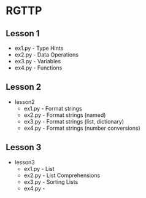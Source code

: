 # RGTTP

## Lesson 1
- ex1.py - Type Hints
- ex2.py - Data Operations
- ex3.py - Variables
- ex4.py - Functions

## Lesson 2
- lesson2
  - ex1.py - Format strings
  - ex2.py - Format strings (named)
  - ex3.py - Format strings (list, dictionary)
  - ex4.py - Format strings (number conversions)

## Lesson 3
- lesson3
  - ex1.py - List
  - ex2.py - List Comprehensions
  - ex3.py - Sorting Lists
  - ex4.py - 